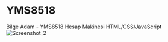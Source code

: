 # YMS8518
Bilge Adam - YMS8518
Hesap Makinesi HTML/CSS/JavaScript
![Screenshot_2](https://user-images.githubusercontent.com/34447040/69881723-ec04d200-12de-11ea-8934-5ee95dc65778.png)
